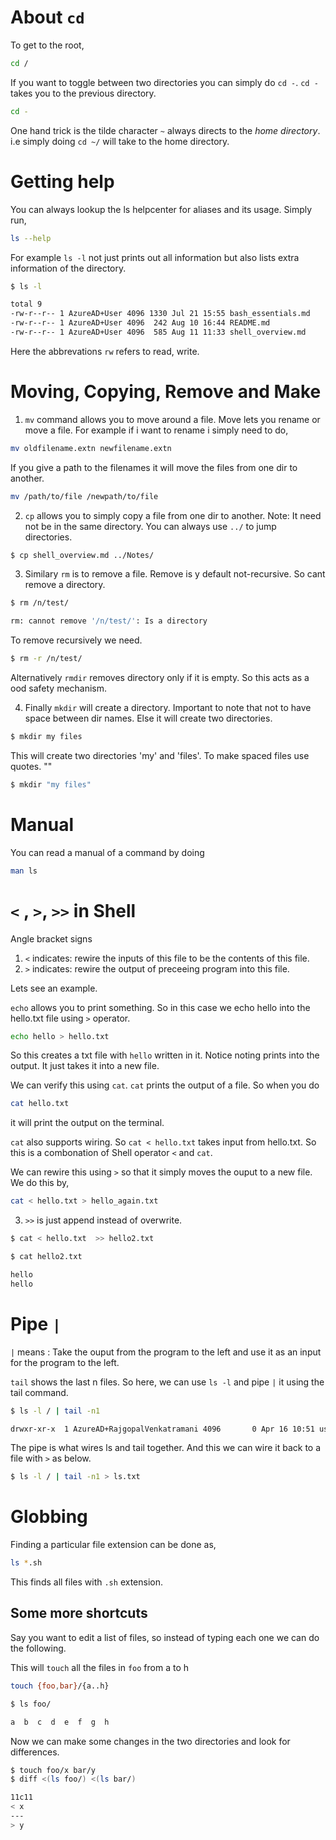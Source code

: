 # About `cd`

To get to the root, 
```bash
cd /
```

If you want to toggle between two directories you can simply do `cd -`. `cd -` takes you to the previous directory. 
```bash
cd -
```

One hand trick is the tilde character `~` always directs to the *home directory*. i.e simply doing `cd ~/` will take to the home directory. 

# Getting help
You can always lookup the ls helpcenter for aliases and its usage. Simply run, 

```bash
ls --help
```

For example `ls -l` not just prints out all information but also lists extra information of the directory. 

```bash 
$ ls -l

total 9
-rw-r--r-- 1 AzureAD+User 4096 1330 Jul 21 15:55 bash_essentials.md
-rw-r--r-- 1 AzureAD+User 4096  242 Aug 10 16:44 README.md
-rw-r--r-- 1 AzureAD+User 4096  585 Aug 11 11:33 shell_overview.md
```

Here the abbrevations `rw` refers to read, write. 


# Moving, Copying, Remove and Make
1. `mv` command allows you to move around a file. Move lets you rename or move a file. For example if i want to rename i simply need to do, 

```bash
mv oldfilename.extn newfilename.extn
```

If you give a path to the filenames it will move the files from one dir to another. 

```bash
mv /path/to/file /newpath/to/file
```

2. `cp` allows you to simply copy a file from one dir to another. 
Note: It need not be in the same directory. You can always use `../` to jump directories.

```bash
$ cp shell_overview.md ../Notes/
```

3. Similary `rm` is to remove a file. 
Remove is y default not-recursive. So cant remove a directory. 

```bash
$ rm /n/test/

rm: cannot remove '/n/test/': Is a directory
```
To remove recursively we need. 

```bash
$ rm -r /n/test/
```
Alternatively `rmdir` removes directory only if it is empty. So this acts as a ood safety mechanism. 

4. Finally `mkdir` will create a directory. Important to note that not to have space between dir names. Else it will create two directories. 

```bash
$ mkdir my files
```
This will create two directories 'my' and 'files'. To make spaced files use quotes. "" 

```bash
$ mkdir "my files"
```


# Manual
You can read a manual of a command by doing 

```bash 
man ls
```


# `<` , `>`, `>>` in Shell
Angle bracket signs 

1. `<` indicates: rewire the inputs of this file to be the contents of this file. 
2. `>` indicates: rewire the output of preceeing program into this file. 

Lets see an example. 

`echo` allows you to print something. So in this case we echo hello into the hello.txt file using `>` operator. 
```bash 
echo hello > hello.txt
```
So this creates a txt file with `hello` written in it. Notice noting prints into the output. It just takes it into a new file. 


We can verify this using `cat`. `cat` prints the output of a file. So when you do

```bash 
cat hello.txt
```
it will print the output on the terminal. 

`cat` also supports wiring. So `cat < hello.txt` takes input from hello.txt. So this is a combonation of Shell operator `<` and `cat`.

We can rewire this using `>` so that it simply moves the ouput to a new file. We do this by, 

```bash 
cat < hello.txt > hello_again.txt
```

3. `>>` is just append instead of overwrite. 

``` bash
$ cat < hello.txt  >> hello2.txt

$ cat hello2.txt

hello
hello
```

# Pipe `|`
`|` means : Take the ouput from the program to the left and use it as an input for the program to the left. 

`tail` shows the last n files. So here, we can use `ls -l` and pipe `|` it using the tail command. 

```bash
$ ls -l / | tail -n1

drwxr-xr-x  1 AzureAD+RajgopalVenkatramani 4096       0 Apr 16 10:51 usr/
```
The pipe is what wires ls and tail together. And this we can wire it back to a file with `>` as below. 

```bash
$ ls -l / | tail -n1 > ls.txt
```

# Globbing
Finding a particular file extension can be done as, 

```bash
ls *.sh
```
This finds all files with `.sh` extension. 

## Some more shortcuts 

Say you want to edit a list of files, so instead of typing each one we can do the following. 

This will `touch` all the files in `foo` from a to h
```bash
touch {foo,bar}/{a..h}
```

```bash
$ ls foo/

a  b  c  d  e  f  g  h
```

Now we can make some changes in the two directories and look for differences. 


 ```bash
$ touch foo/x bar/y
$ diff <(ls foo/) <(ls bar/)

11c11
< x
---
> y

```
